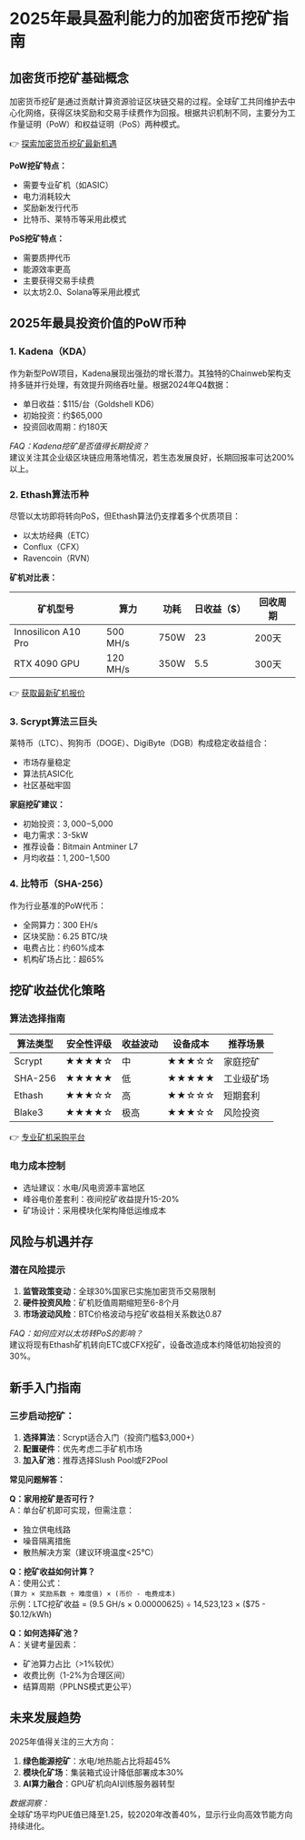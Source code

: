 # 2025年最具盈利能力的加密货币挖矿指南

## 加密货币挖矿基础概念

加密货币挖矿是通过贡献计算资源验证区块链交易的过程。全球矿工共同维护去中心化网络，获得区块奖励和交易手续费作为回报。根据共识机制不同，主要分为工作量证明（PoW）和权益证明（PoS）两种模式。

👉 [探索加密货币挖矿最新机遇](https://bit.ly/okx_welcome)

**PoW挖矿特点：**
- 需要专业矿机（如ASIC）
- 电力消耗较大
- 奖励新发行代币
- 比特币、莱特币等采用此模式

**PoS挖矿特点：**
- 需要质押代币
- 能源效率更高
- 主要获得交易手续费
- 以太坊2.0、Solana等采用此模式

## 2025年最具投资价值的PoW币种

### 1. Kadena（KDA）
作为新型PoW项目，Kadena展现出强劲的增长潜力。其独特的Chainweb架构支持多链并行处理，有效提升网络吞吐量。根据2024年Q4数据：
- 单日收益：$115/台（Goldshell KD6）
- 初始投资：约$65,000
- 投资回收周期：约180天

*FAQ：Kadena挖矿是否值得长期投资？*  
建议关注其企业级区块链应用落地情况，若生态发展良好，长期回报率可达200%以上。

### 2. Ethash算法币种
尽管以太坊即将转向PoS，但Ethash算法仍支撑着多个优质项目：
- 以太坊经典（ETC）
- Conflux（CFX）
- Ravencoin（RVN）

**矿机对比表：**

| 矿机型号          | 算力      | 功耗   | 日收益（$） | 回收周期 |
|-------------------|-----------|--------|-------------|----------|
| Innosilicon A10 Pro | 500 MH/s | 750W   | 23          | 200天    |
| RTX 4090 GPU      | 120 MH/s | 350W   | 5.5         | 300天    |

👉 [获取最新矿机报价](https://bit.ly/okx_welcome)

### 3. Scrypt算法三巨头
莱特币（LTC）、狗狗币（DOGE）、DigiByte（DGB）构成稳定收益组合：
- 市场存量稳定
- 算法抗ASIC化
- 社区基础牢固

**家庭挖矿建议：**
- 初始投资：$3,000-$5,000
- 电力需求：3-5kW
- 推荐设备：Bitmain Antminer L7
- 月均收益：$1,200-$1,500

### 4. 比特币（SHA-256）
作为行业基准的PoW代币：
- 全网算力：300 EH/s
- 区块奖励：6.25 BTC/块
- 电费占比：约60%成本
- 机构矿场占比：超65%

## 挖矿收益优化策略

### 算法选择指南
| 算法类型   | 安全性评级 | 收益波动 | 设备成本 | 推荐场景       |
|------------|------------|----------|----------|----------------|
| Scrypt     | ★★★★☆      | 中       | ★★★☆☆    | 家庭挖矿       |
| SHA-256    | ★★★★★      | 低       | ★★★★★    | 工业级矿场     |
| Ethash     | ★★★☆☆      | 高       | ★★☆☆☆    | 短期套利       |
| Blake3     | ★★★★☆      | 极高     | ★★★☆☆    | 风险投资       |

👉 [专业矿机采购平台](https://bit.ly/okx_welcome)

### 电力成本控制
- 选址建议：水电/风电资源丰富地区
- 峰谷电价差套利：夜间挖矿收益提升15-20%
- 矿场设计：采用模块化架构降低运维成本

## 风险与机遇并存

### 潜在风险提示
1. **监管政策变动**：全球30%国家已实施加密货币交易限制
2. **硬件投资风险**：矿机贬值周期缩短至6-8个月
3. **市场波动风险**：BTC价格波动与挖矿收益相关系数达0.87

*FAQ：如何应对以太坊转PoS的影响？*  
建议将现有Ethash矿机转向ETC或CFX挖矿，设备改造成本约降低初始投资的30%。

## 新手入门指南

### 三步启动挖矿：
1. **选择算法**：Scrypt适合入门（投资门槛$3,000+）
2. **配置硬件**：优先考虑二手矿机市场
3. **加入矿池**：推荐选择Slush Pool或F2Pool

**常见问题解答：**

**Q：家用挖矿是否可行？**  
A：单台矿机即可实现，但需注意：  
- 独立供电线路  
- 噪音隔离措施  
- 散热解决方案（建议环境温度<25℃）

**Q：挖矿收益如何计算？**  
A：使用公式：  
`(算力 × 奖励系数 ÷ 难度值) × (币价 - 电费成本)`  
示例：LTC挖矿收益 = (9.5 GH/s × 0.00000625) ÷ 14,523,123 × ($75 - $0.12/kWh)

**Q：如何选择矿池？**  
A：关键考量因素：  
- 矿池算力占比（>1%较优）  
- 收费比例（1-2%为合理区间）  
- 结算周期（PPLNS模式更公平）

## 未来发展趋势

2025年值得关注的三大方向：
1. **绿色能源挖矿**：水电/地热能占比将超45%
2. **模块化矿场**：集装箱式设计降低部署成本30%
3. **AI算力融合**：GPU矿机向AI训练服务器转型

*数据洞察：*  
全球矿场平均PUE值已降至1.25，较2020年改善40%，显示行业向高效节能方向持续进化。